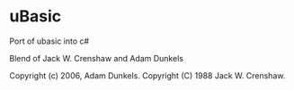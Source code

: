 # uBasic
Port of ubasic into c#

Blend of Jack W. Crenshaw and Adam Dunkels

Copyright (c) 2006, Adam Dunkels.
Copyright (C) 1988 Jack W. Crenshaw. 
